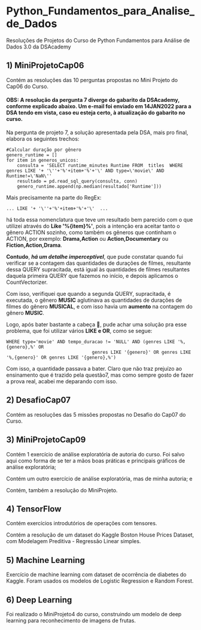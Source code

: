 ﻿# Python_Fundamentos_para_Analise_de_Dados
Resoluções de Projetos do Curso de Python Fundamentos para Análise de Dados 3.0 da DSAcademy

## 1) MiniProjetoCap06
 Contém as resoluções das 10 perguntas propostas no Mini Projeto do Cap06 do Curso.
 
#### OBS: A resolução da pergunta 7 diverge do gabarito da DSAcademy, conforme explicado abaixo. Um e-mail foi enviado em 14JAN2022 para a DSA tendo em vista, caso eu esteja certo, à atualização do gabarito no curso.

Na pergunta de projeto 7, a solução apresentada pela DSA, mais pro final, elabora os seguintes trechos:
```
#Calcular duração por gênero
genero_runtime = []
for item in generos_unicos:
    consulta = 'SELECT runtime_minutes Runtime FROM  titles  WHERE genres LIKE '+ '\''+'%'+item+'%'+'\' AND type=\'movie\' AND Runtime!=\'NaN\''
    resultado = pd.read_sql_query(consulta, conn)
    genero_runtime.append(np.median(resultado['Runtime']))
```
Mais precisamente na parte do RegEx: 
```
... LIKE '+ '\''+'%'+item+'%'+'\'  ...
```
há toda essa nomenclatura que teve um resultado bem parecido com o que utilizei através do **Like '%{item}%'**, pois a intenção era aceitar tanto o gênero ACTION sozinho, como também os gêneros que continham o ACTION, por exemplo: **Drama,Action** ou **Action,Documentary** ou **Fiction,Action,Drama**.

**Contudo**, ***há um detalhe imperceptível***, que pude constatar quando fui verificar se a contagem das quantidades de durações de filmes, resultante dessa QUERY supracitada, está igual às quantidades de filmes resultantes daquela primeira QUERY que fazemos no início, e depois aplicamos o CountVectorizer.

Com isso, verifiquei que quando a segunda QUERY, supracitada, é executada, o gênero **MUSIC** aglutinava as quantidades de durações de filmes do gênero **MUSICAL**, e com isso havia um **aumento** na contagem do gênero **MUSIC**.

Logo, após bater bastante a cabeça :exploding_head:, pude achar uma solução pra esse problema, que foi utilizar vários **LIKE e OR**, como se segue:
```
WHERE type='movie' AND tempo_duracao != 'NULL' AND (genres LIKE '%,{genero},%' OR
                                genres LIKE '{genero}' OR genres LIKE '%,{genero}' OR genres LIKE '{genero},%')
```
Com isso, a quantidade passava a bater.
Claro que não traz prejuízo ao ensinamento que é trazido pela questão7, mas como sempre gosto de fazer a prova real, acabei me deparando com isso.

## 2) DesafioCap07
Contém as resoluções das 5 missões propostas no Desafio do Cap07 do Curso.

## 3) MiniProjetoCap09
Contém 1 exercício de análise exploratória de autoria do curso. Foi salvo aqui como forma de se ter a mãos boas práticas e principais gráficos de análise exploratória;

Contém um outro exercício de análise exploratória, mas de minha autoria; e

Contém, também a resolução do MiniProjeto.

## 4) TensorFlow
Contém exercícios introdutórios de operações com tensores.

Contém a resolução de um dataset do Kaggle Boston House Prices Dataset, com Modelagem Preditiva - Regressão Linear simples.

## 5) Machine Learning
Exercício de machine learning com dataset de ocorrência de diabetes do Kaggle. Foram usados os modelos de Logistic Regression e Random Forest.

## 6) Deep Learning
Foi realizado o MiniProjeto4 do curso, construindo um modelo de deep learning para reconhecimento de imagens de frutas.

